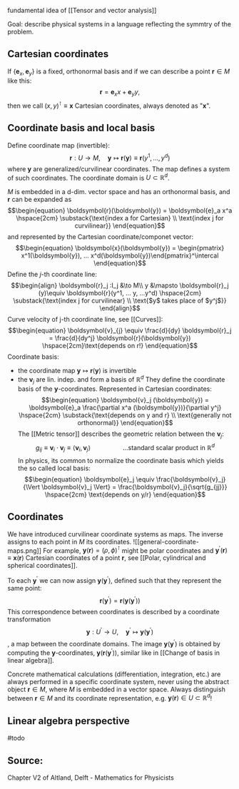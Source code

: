 fundamental idea of [[Tensor and vector analysis]]

Goal: describe physical systems in a language reflecting the symmtry of the problem.

## Cartesian coordinates
If $\left \{ \boldsymbol{e}_x, \boldsymbol{e}_y \right \}$ is a fixed, orthonormal basis and if we can describe a point $\boldsymbol{r}\in M$ like this: $$\begin{equation}
    \boldsymbol{r} = \boldsymbol{e}_x x + \boldsymbol{e}_y y, 
\end{equation}$$  then we call $\left ( x,y \right )^\intercal\equiv \boldsymbol{x}$ Cartesian coordinates, always denoted as "$\boldsymbol{x}$".


## Coordinate basis and local basis
Define coordinate map (invertible):
$$\begin{equation}
    \boldsymbol{r}:U\to M, \quad \boldsymbol{y}\mapsto \boldsymbol{r}(\boldsymbol{y}) \equiv \boldsymbol{r}(y^1, ..., y^d)
\end{equation}$$
where $\boldsymbol{y}$ are generalized/curvilinear coordinates. The map defines a system of such coordinates. The coordinate domain is $U\subset \mathbb{R}^d$.

$M$ is embedded in a d-dim. vector space and has an orthonormal basis, and $\boldsymbol{r}$ can be expanded as$$\begin{equation}
    \boldsymbol{r}(\boldsymbol{y}) = \boldsymbol{e}_a x^a \hspace{2cm} \substack{\text{index a for Cartesian} \\ \text{index j for curvilinear}}
\end{equation}$$ and represented by the Cartesian coordinate/componet vector:
$$\begin{equation}
    \boldsymbol{x}(\boldsymbol{y}) = \begin{pmatrix} x^1(\boldsymbol{y}), ... x^d(\boldsymbol{y})\end{pmatrix}^\intercal
\end{equation}$$
Define the $j$-th coordinate line:
$$\begin{align}
    \boldsymbol{r}_j :I_j &\to M\\
    y &\mapsto \boldsymbol{r}_j (y)\equiv \boldsymbol{r}(y^1, ... y, ...y^d) \hspace{2cm} \substack{\text{index j for curvilinear} \\ \text{$y$ takes place of $y^j$}}
\end{align}$$
Curve velocity of j-th coordinate line, see [[Curves]]:
$$\begin{equation}
    \boldsymbol{v}_{j} \equiv \frac{d}{dy} \boldsymbol{r}_j = \frac{d}{dy^j} \boldsymbol{r}(\boldsymbol{y})   \hspace{2cm}\text{depends on r!}
\end{equation}$$
Coordinate basis:
- the coordinate map $\boldsymbol{y}\mapsto \boldsymbol{r}(\boldsymbol{y})$ is invertible
- the $\boldsymbol{v}_{j}$ are lin. indep. and form a basis of $\mathbb{R}^d$
They define the coordinate basis of the $\boldsymbol{y}$-coordinates. Represented in Cartesian coordinates:
$$\begin{equation}
    \boldsymbol{v}_j (\boldsymbol{y}) = \boldsymbol{e}_a \frac{\partial x^a (\boldsymbol{y})}{\partial y^j}   \hspace{2cm} \substack{\text{depends on y and r} \\ \text{generally not orthonormal}}
\end{equation}$$
The [[Metric tensor]] describes the geometric relation between the $\boldsymbol{v}_j$:
$$\begin{equation}
    g_{ij}\equiv \boldsymbol{v}_i \cdot \boldsymbol{v}_j \equiv \left \langle \boldsymbol{v}_i , \boldsymbol{v}_j \right \rangle \hspace{2cm} \text{...standard scalar product in $\mathbb{R}^d$}
\end{equation}$$
In physics, its common to normalize the coordinate basis which yields the so called local basis:
$$\begin{equation}
    \boldsymbol{e}_j \equiv \frac{\boldsymbol{v}_j}{\Vert \boldsymbol{v}_j \Vert} = \frac{\boldsymbol{v}_j}{\sqrt{g_{jj}}} \hspace{2cm} \text{depends on y/r} 
\end{equation}$$

## Coordinates
We have introduced curvilinear coordinate systems as maps. The inverse assigns to each point in $M$ its coordinates. 
![[general-coordinate-maps.png]]
For example, $\mathbf{y}(\mathbf{r})=(\rho, \phi)^{\intercal}$ might be polar coordinates and $\mathbf{y}^{\prime}(\mathbf{r}) \equiv \mathbf{x}(\mathbf{r})$ Cartesian coordinates of a point $\mathbf{r}$, see [[Polar, cylindrical and spherical coordinates]].

To each $\mathbf{y}^{\prime}$ we can now assign $\mathbf{y}\left(\mathbf{y}^{\prime}\right)$, defined such that they represent the same point: $$\mathbf{r}\left(\mathbf{y}^{\prime}\right)=\mathbf{r}\left(\mathbf{y}\left(\mathbf{y}^{\prime}\right)\right)$$ This correspondence between coordinates is described by a coordinate transformation $$\mathbf{y}: U^{\prime} \rightarrow U,\quad \mathbf{y}^{\prime} \mapsto \mathbf{y}\left(\mathbf{y}^{\prime}\right)$$, a map between the coordinate domains. The image $\mathbf{y}\left(\mathbf{y}^{\prime}\right)$ is obtained by computing the $\mathbf{y}$-coordinates, $\mathbf{y}\left(\mathbf{r}\left(\mathbf{y}^{\prime}\right)\right)$, similar like in [[Change of basis in linear algebra]].

Concrete mathematical calculations (differentiation, integration, etc.) are always performed in a specific coordinate system, never using the abstract object $\boldsymbol{r}\in M$, where $M$ is embedded in a vector space. 
Always distinguish between $\boldsymbol{r}\in M$ and its coordinate representation, e.g. $\boldsymbol{y}(\boldsymbol{r})\in U \subset \mathbb{R}^d$!


## Linear algebra perspective
#todo 


## Source:
Chapter V2 of Altland, Delft - Mathematics for Physicists